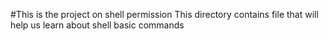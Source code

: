 #This is the project  on shell permission
This directory contains file that will help us learn about shell basic commands

